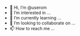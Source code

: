 - 👋 Hi, I’m @userom
- 👀 I’m interested in ...
- 🌱 I’m currently learning ...
- 💞️ I’m looking to collaborate on ...
- 📫 How to reach me ...

<!---
userom/userom is a ✨ special ✨ repository because its `README.md` (this file) appears on your GitHub profile.
You can click the Preview link to take a look at your changes.
--->
